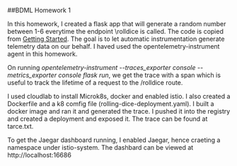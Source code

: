 ##BDML Homework 1 

In this homework,  I created a flask app that will generate a random number between 1-6 everytime the endpoint \rolldice is called. The code is copied from [Getting Started](https://opentelemetry.io/docs/instrumentation/python/getting-started/). The goal is to let automatic instrumentation generate telemetry data on our behalf. I haved used the opentelemetry-instrument agent in this homework.

On running *opentelemetry-instrument  --traces_exporter console --metrics_exporter console flask run*,  we get the trace with a span which is useful to track the lifetime of a request to the /rolldice route.

I used cloudlab to install Microk8s, docker and enabled istio. I also created a Dockerfile and a k8 comfig file (rolling-dice-deployment.yaml). I built a docker image and ran it and generated the trace. I pushed it into the registry and created a deployment and exposed it. The trace can be found at tarce.txt.

To get the Jaegar dashboard running, I enabled Jaegar, hence craeting a namespace under istio-system. The dashbard can be viewed at http://localhost:16686

